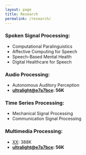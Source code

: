 ```yaml
---
layout: page
title: Research
permalink: /research/
---
```


### Spoken Signal Processing:

- Computational Paralinguistics
- Affective Computing for Speech
- Speech-Based Mental Health
- Digital Healthcare for Speech

### Audio Processing:

- Autonomous Auditory Perception
- **[ultralight@e7a7bce](https://github.com/kotet/ultralight/tree/e7a7bce911eed44bf4d1d1818b118cee67a3f538): 56K**


### Time Series Processing:

- Mechanical Signal Processing
- Communication Signal Processing

### Multimedia Processing:

- [XX](https://github.com/jekyll/minima/tree/2863624b903b17f838d6ce8d2f77900fa9d3c864): 388K
- **[ultralight@e7a7bce](https://github.com/kotet/ultralight/tree/e7a7bce911eed44bf4d1d1818b118cee67a3f538): 56K**
